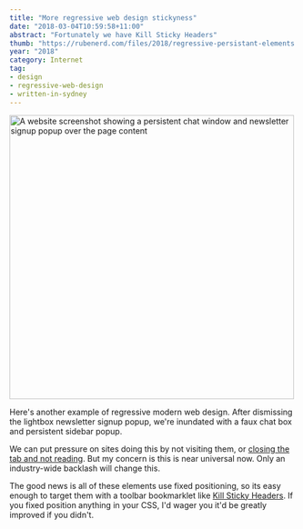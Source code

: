 ```yaml
---
title: "More regressive web design stickyness"
date: "2018-03-04T10:59:58+11:00"
abstract: "Fortunately we have Kill Sticky Headers"
thumb: "https://rubenerd.com/files/2018/regressive-persistant-elements.png"
year: "2018"
category: Internet
tag:
- design
- regressive-web-design
- written-in-sydney
---
```

<p><img src="https://rubenerd.com/files/2018/regressive-persistant-elements.png" alt="A website screenshot showing a persistent chat window and newsletter signup popup over the page content" style="width:500px;" /></p>

Here's another example of regressive modern web design. After dismissing the lightbox newsletter signup popup, we're inundated with a faux chat box and persistent sidebar popup.

We can put pressure on sites doing this by not visiting them, or [closing the tab and not reading]. But my concern is this is near universal now. Only an industry-wide backlash will change this.

The good news is all of these elements use fixed positioning, so its easy enough to target them with a toolbar bookmarklet like [Kill Sticky Headers]. If you fixed position anything in your CSS, I'd wager you it'd be greatly improved if you didn't.

[Kill Sticky Headers]: https://alisdair.mcdiarmid.org/kill-sticky-headers/
[closing the tab and not reading]: http://tabcloseddidntread.com/

